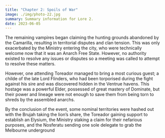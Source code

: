 ```yaml
---
title: "Chapter 2: Spoils of War"
image: ./img/photo-22.jpg
summary: Summary information for Lore 2.
date: 2023-06-05
---
```


The remaining vampires began claiming the hunting grounds abandoned by the Camarilla, resulting in territorial disputes and clan tension. This was only exacerbated by the Ministry entering the city, who were technically welcome now that it was an Anarch Free State. However, no authority existed to resolve any issues or disputes so a meeting was called to attempt to resolve these matters.

However, one attending Toreador managed to bring a most curious guest; a childe of the late Lord Flinders, who had been torporised during the fight against his sire and was discovered hidden in the Ventrue havens. This hostage was a powerful Elder, possessed of great mastery of Dominate, but their power and lineage were not enough to save them from being torn to shreds by the assembled anarchs. 

By the conclusion of the event, some nominal territories were hashed out with the Brujah taking the lion’s share, the Toreador gaining support to establish an Elysium, the Ministry staking a claim for their nefarious purposes, and the Nosferatu sending one sole delegate to grab the Melbourne underground
